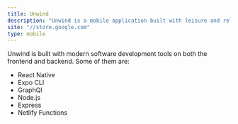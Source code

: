 ```yaml
---
title: Unwind
description: "Unwind is a mobile application built with leisure and relaxation service renderers and clients in mind. It's a platfrom where people seeking renderes of services like spa treatments and massage services can easily locate them and either go to the spa or bring the spa home to them. This also gives lone renderes of these services a way to access more clients keep track of them and also get paid fairly and easily."
site: "//store.google.com"
type: mobile
---
```



Unwind is built with modern software development tools on both the frontend and backend. Some of them are:

- React Native
- Expo CLI
- GraphQl
- Node.js
- Express
- Netlify Functions
